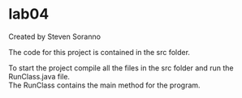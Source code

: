 # lab04
Created by Steven Soranno

The code for this project is contained in the src folder.

To start the project compile all the files in the src folder and run the RunClass.java file.<br>
The RunClass contains the main method for the program.

